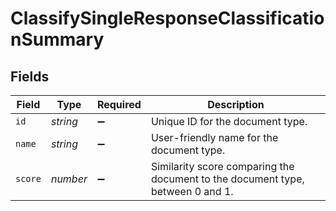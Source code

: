 # ClassifySingleResponseClassificationSummary


## Fields

| Field                                                                          | Type                                                                           | Required                                                                       | Description                                                                    |
| ------------------------------------------------------------------------------ | ------------------------------------------------------------------------------ | ------------------------------------------------------------------------------ | ------------------------------------------------------------------------------ |
| `id`                                                                           | *string*                                                                       | :heavy_minus_sign:                                                             | Unique ID for the document type.                                               |
| `name`                                                                         | *string*                                                                       | :heavy_minus_sign:                                                             | User-friendly name for the document type.                                      |
| `score`                                                                        | *number*                                                                       | :heavy_minus_sign:                                                             | Similarity score comparing the document to the document type, between 0 and 1. |